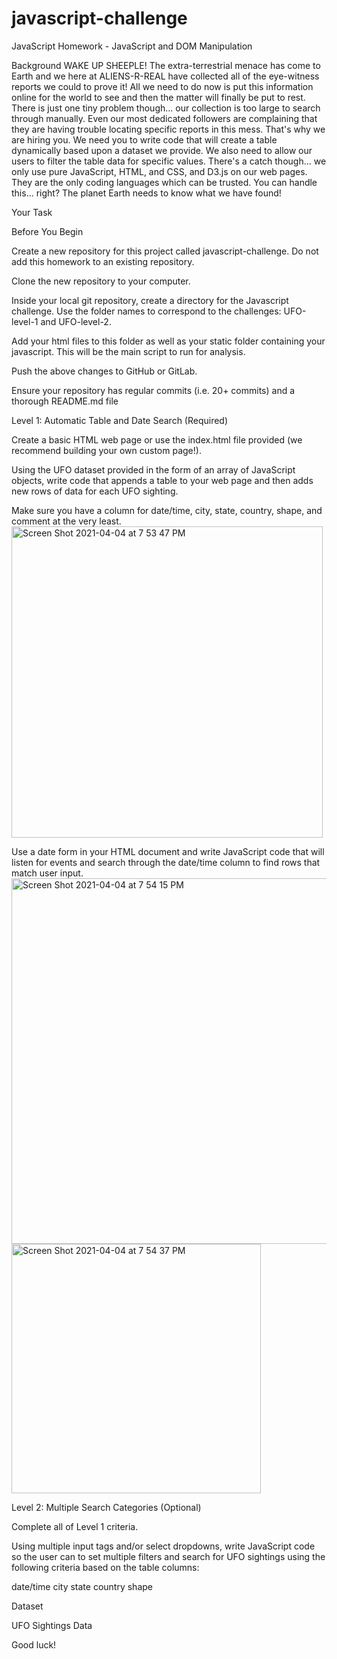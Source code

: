 # javascript-challenge
JavaScript Homework - JavaScript and DOM Manipulation

Background
WAKE UP SHEEPLE! The extra-terrestrial menace has come to Earth and we here at ALIENS-R-REAL have collected all of the eye-witness reports we could to prove it! All we need to do now is put this information online for the world to see and then the matter will finally be put to rest.
There is just one tiny problem though... our collection is too large to search through manually. Even our most dedicated followers are complaining that they are having trouble locating specific reports in this mess.
That's why we are hiring you. We need you to write code that will create a table dynamically based upon a dataset we provide. We also need to allow our users to filter the table data for specific values. There's a catch though... we only use pure JavaScript, HTML, and CSS, and D3.js on our web pages. They are the only coding languages which can be trusted.
You can handle this... right? The planet Earth needs to know what we have found!

Your Task

Before You Begin


Create a new repository for this project called javascript-challenge. Do not add this homework to an existing repository.


Clone the new repository to your computer.


Inside your local git repository, create a directory for the Javascript challenge. Use the folder names to correspond to the challenges: UFO-level-1 and UFO-level-2.


Add your html files to this folder as well as your static folder containing your javascript. This will be the main script to run for analysis.


Push the above changes to GitHub or GitLab.


Ensure your repository has regular commits (i.e. 20+ commits) and a thorough README.md file



Level 1: Automatic Table and Date Search (Required)


Create a basic HTML web page or use the index.html file provided (we recommend building your own custom page!).


Using the UFO dataset provided in the form of an array of JavaScript objects, write code that appends a table to your web page and then adds new rows of data for each UFO sighting.

Make sure you have a column for date/time, city, state, country, shape, and comment at the very least.
<img width="498" alt="Screen Shot 2021-04-04 at 7 53 47 PM" src="https://user-images.githubusercontent.com/47284467/113524895-bbdadc80-957f-11eb-85a4-9be4141cb1f3.png">



Use a date form in your HTML document and write JavaScript code that will listen for events and search through the date/time column to find rows that match user input.
<img width="585" alt="Screen Shot 2021-04-04 at 7 54 15 PM" src="https://user-images.githubusercontent.com/47284467/113524902-c301ea80-957f-11eb-8d6a-1bcea86b4a32.png">
<img width="399" alt="Screen Shot 2021-04-04 at 7 54 37 PM" src="https://user-images.githubusercontent.com/47284467/113524903-c6957180-957f-11eb-948e-ce12e5b0855c.png">



Level 2: Multiple Search Categories (Optional)


Complete all of Level 1 criteria.


Using multiple input tags and/or select dropdowns, write JavaScript code so the user can to set multiple filters and search for UFO sightings using the following criteria based on the table columns:

date/time
city
state
country
shape





Dataset

UFO Sightings Data


Good luck!
